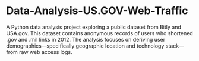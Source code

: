 # Data-Analysis-US.GOV-Web-Traffic
A Python data analysis project exploring a public dataset from Bitly and USA.gov. This dataset contains anonymous records of users who shortened .gov and .mil links in 2012.  The analysis focuses on deriving user demographics—specifically geographic location and technology stack—from raw web access logs.
